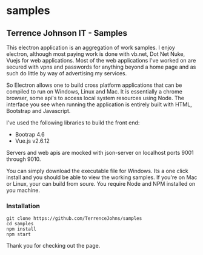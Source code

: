 # samples
## Terrence Johnson IT - Samples

This electron application is an aggregation of work samples. I enjoy electron, although most paying work is done with vb.net, Dot Net Nuke, Vuejs for web applications. Most of the web applications I've worked on are secured with vpns and passwords for anything beyond a home page and as such do little by way of advertising my services.

So Electron allows one to build cross platform applications that can be compiled to run on Windows, Linux and Mac. It is essentially a chrome browser, some api's to access local system resources using Node. The interface you see when running the application is entirely built with HTML, Bootstrap and Javascript. 

I've used the following libraries to build the front end: 
* Bootrap 4.6
* Vue.js v2.6.12 

Servers and web apis are mocked with json-server on localhost ports 9001 through 9010.
 

You can simply download the executable file for Windows. Its a one click install and you should be able to view the working samples. If you're on Mac or Linux, your can build from soure. You require Node and NPM installed on you machine.

### Installation
```
git clone https://github.com/TerrenceJohns/samples
cd samples
npm install
npm start
```

Thank you for checking out the page.